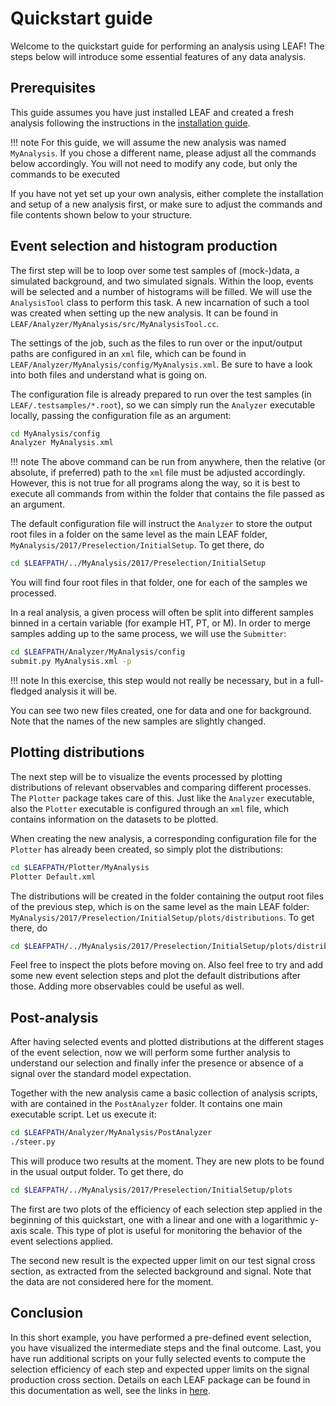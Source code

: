 # Quickstart guide

Welcome to the quickstart guide for performing an analysis using LEAF! The steps below will introduce some essential features of any data analysis.

## Prerequisites

This guide assumes you have just installed LEAF and created a fresh analysis following the instructions in the [installation guide](installation.md).

!!! note
    For this guide, we will assume the new analysis was named `MyAnalysis`. If you chose a different name, please adjust all the commands below accordingly. You will not need to modify any code, but only the commands to be executed

If you have not yet set up your own analysis, either complete the installation and setup of a new analysis first, or make sure to adjust the commands and file contents shown below to your structure.

## Event selection and histogram production

The first step will be to loop over some test samples of (mock-)data, a simulated background, and two simulated signals. Within the loop, events will be selected and a number of histograms will be filled. We will use the `AnalysisTool` class to perform this task. A new incarnation of such a tool was created when setting up the new analysis. It can be found in `LEAF/Analyzer/MyAnalysis/src/MyAnalysisTool.cc`.

The settings of the job, such as the files to run over or the input/output paths are configured in an `xml` file, which can be found in `LEAF/Analyzer/MyAnalysis/config/MyAnalysis.xml`. Be sure to have a look into both files and understand what is going on.

The configuration file is already prepared to run over the test samples (in `LEAF/.testsamples/*.root`), so we can simply run the `Analyzer` executable locally, passing the configuration file as an argument:

```bash
cd MyAnalysis/config
Analyzer MyAnalysis.xml
```

!!! note
    The above command can be run from anywhere, then the relative (or absolute, if preferred) path to the `xml` file must be adjusted accordingly. However, this is not true for all programs along the way, so it is best to execute all commands from within the folder that contains the file passed as an argument.



The default configuration file will instruct the `Analyzer` to store the output root files in a folder on the same level as the main LEAF folder, `MyAnalysis/2017/Preselection/InitialSetup`. To get there, do

```bash
cd $LEAFPATH/../MyAnalysis/2017/Preselection/InitialSetup
```

 You will find four root files in that folder, one for each of the samples we processed.

In a real analysis, a given process will often be split into different samples binned in a certain variable (for example HT, PT, or M). In order to merge samples adding up to the same process, we will use the `Submitter`:

```bash
cd $LEAFPATH/Analyzer/MyAnalysis/config
submit.py MyAnalysis.xml -p
```

!!! note
    In this exercise, this step would not really be necessary, but in a full-fledged analysis it will be.

You can see two new files created, one for data and one for background. Note that the names of the new samples are slightly changed.

## Plotting distributions

The next step will be to visualize the events processed by plotting distributions of relevant observables and comparing different processes. The `Plotter` package takes care of this. Just like the `Analyzer` executable, also the `Plotter` executable is configured through an `xml` file, which contains information on the datasets to be plotted.

When creating the new analysis, a corresponding configuration file for the `Plotter` has already been created, so simply plot the distributions:

```bash
cd $LEAFPATH/Plotter/MyAnalysis
Plotter Default.xml
```

The distributions will be created in the folder containing the output root files of the previous step, which is on the same level as the main LEAF folder: `MyAnalysis/2017/Preselection/InitialSetup/plots/distributions`. To get there, do
```bash
cd $LEAFPATH/../MyAnalysis/2017/Preselection/InitialSetup/plots/distributions
```

Feel free to inspect the plots before moving on. Also feel free to try and add some new event selection steps and plot the default distributions after those. Adding more observables could be useful as well.

## Post-analysis

After having selected events and plotted distributions at the different stages of the event selection, now we will perform some further analysis to understand our selection and finally infer the presence or absence of a signal over the standard model expectation.

Together with the new analysis came a basic collection of analysis scripts, with are contained in the `PostAnalyzer` folder. It contains one main executable script. Let us execute it:
```bash
cd $LEAFPATH/Analyzer/MyAnalysis/PostAnalyzer
./steer.py
```

This will produce two results at the moment. They are new plots to be found in the usual output folder. To get there, do
```bash
cd $LEAFPATH/../MyAnalysis/2017/Preselection/InitialSetup/plots
```


 The first are two plots of the efficiency of each selection step applied in the beginning of this quickstart, one with a linear and one with a logarithmic y-axis scale. This type of plot is useful for monitoring the behavior of the event selections applied.

The second new result is the expected upper limit on our test signal cross section, as extracted from the selected background and signal. Note that the data are not considered here for the moment.

## Conclusion

In this short example, you have performed a pre-defined event selection, you have visualized the intermediate steps and the final outcome. Last, you have run additional scripts on your fully selected events to compute the selection efficiency of each step and expected upper limits on the signal production cross section. Details on each LEAF package can be found in this documentation as well, see the links in [here](README.md).
